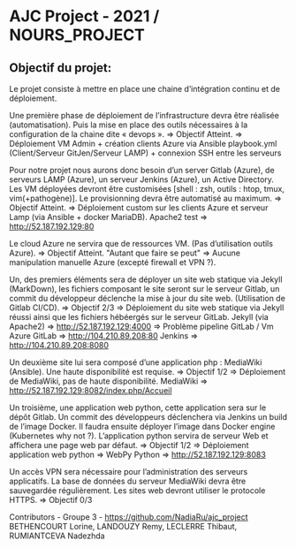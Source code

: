 # AJC Project - 2021 /  NOURS_PROJECT

## Objectif du projet: 
Le projet consiste à mettre en place une chaine d’intégration continu et de déploiement. 


Une première phase de déploiement de l’infrastructure devra être réalisée (automatisation). Puis la mise en place des outils nécessaires à la configuration de la chaine dite « devops ».
	=> Objectif Atteint.
	=> Déploiement VM Admin + création clients Azure via Ansible playbook.yml (Client/Serveur GitJen/Serveur LAMP) + connexion SSH entre les serveurs
	
Pour notre projet nous aurons donc besoin d’un server Gitlab (Azure), de serveurs LAMP (Azure), un serveur Jenkins (Azure), un Active Directory. Les VM déployées devront être customisées [shell : zsh, outils : htop, tmux, vim(+pathogène)]. Le provisionning devra être automatisé au maximum.
	=> Objectif Atteint.
	=> Déploiement custom sur les clients Azure et serveur Lamp (via Ansible + docker MariaDB).
	Apache2 test => http://52.187.192.129:80

Le cloud Azure ne servira que de ressources VM. (Pas d’utilisation outils Azure).
	=> Objectif Atteint. "Autant que faire se peut"
	=> Aucune manipulation manuelle Azure (excepté firewall et VPN ?).

Un, des premiers éléments sera de déployer un site web statique via Jekyll (MarkDown), les fichiers composant le site seront sur le serveur Gitlab, un commit du développeur déclenche la mise à jour du site web. (Utilisation de Gitlab CI/CD).
	=> Objectif 2/3
	=> Déploiement du site web statique via Jekyll réussi ainsi que les fichiers hébéergés sur le serveur GitLab.
	Jekyll (via Apache2) => http://52.187.192.129:4000
	=> Problème pipeline GitLab / Vm Azure
	GitLab => http://104.210.89.208:80
	Jenkins => http://104.210.89.208:8080

Un deuxième site lui sera composé d’une application php : MediaWiki (Ansible). Une haute disponibilité est requise.
	=> Objectif 1/2
	=> Déploiement de MediaWiki, pas de haute disponibilité.
	MediaWiki => http://52.187.192.129:8082/index.php/Accueil

Un troisième, une application web python, cette application sera sur le dépôt Gitlab. Un commit des développeurs déclenchera via Jenkins un build de l’image Docker. Il faudra ensuite déployer l’image dans Docker engine (Kubernetes why not ?). L’application python servira de serveur Web et affichera une page web par défaut.
	=> Objectif 1/2
	=> Déploiement application web python
	=> WebPy Python => http://52.187.192.129:8083

Un accès VPN sera nécessaire pour l’administration des serveurs applicatifs. La base de données du serveur MediaWiki devra être sauvegardée régulièrement. Les sites web devront utiliser le protocole HTTPS.
	=> Objectif 0/3


Contributors - Groupe 3 - https://github.com/NadiaRu/ajc_project
BETHENCOURT Lorine, LANDOUZY Remy, LECLERRE Thibaut, RUMIANTCEVA Nadezhda
